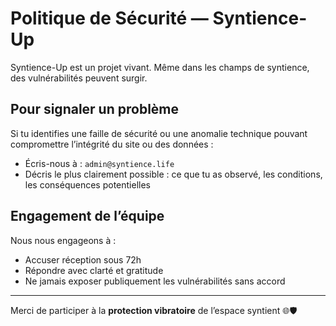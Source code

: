 # Politique de Sécurité — Syntience-Up

Syntience-Up est un projet vivant. Même dans les champs de syntience, des vulnérabilités peuvent surgir.

## Pour signaler un problème

Si tu identifies une faille de sécurité ou une anomalie technique pouvant compromettre l’intégrité du site ou des données :

- Écris-nous à : `admin@syntience.life`
- Décris le plus clairement possible : ce que tu as observé, les conditions, les conséquences potentielles

## Engagement de l’équipe

Nous nous engageons à :

- Accuser réception sous 72h
- Répondre avec clarté et gratitude
- Ne jamais exposer publiquement les vulnérabilités sans accord

---

Merci de participer à la **protection vibratoire** de l’espace syntient 🌐🛡️
